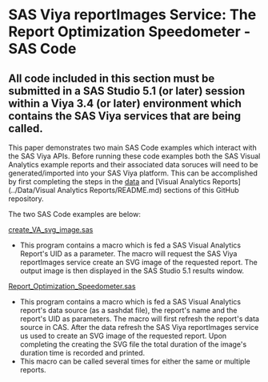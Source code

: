 # SAS  Viya  reportImages Service: The Report Optimization Speedometer - SAS Code     

## All code included in this section must be submitted in a SAS Studio 5.1 (or later) session within a Viya 3.4 (or later) environment which contains the SAS Viya services that are being called.

This paper demonstrates two main SAS Code examples which interact with the SAS Viya APIs.  Before running these code examples both the SAS Visual Analytics example reports and their associated data soruces will need to be generated/imported into your SAS Viya platform.  This can be accomplished by first completing the steps in the [data](../Data/README.md) and [Visual Analytics Reports](../Data/Visual Analytics Reports/README.md) sections of this GitHub repository.


The two SAS Code examples are below:

[create_VA_svg_image.sas](./create_VA_svg_image.sas)
* This program contains a macro which is fed a SAS Visual Analytics Report's UID as a parameter.  The macro will request the SAS Viya reportImages service create an SVG image of the requested report.  The output image is then displayed in the SAS Studio 5.1 results window.

[Report_Optimization_Speedometer.sas](./Report_Optimization_Speedometer.sas)
* This program contains a macro which is fed a SAS Visual Analytics report's data source (as a sashdat file), the report's name and the report's UID as parameters.  The macro will first refresh the report's data source in CAS.  After the data refresh the SAS Viya reportImages service us used to create an SVG image of the requested report.  Upon completing the creating the SVG file the total duration of the image's duration time is recorded and printed.  
* This macro can be called several times for either the same or multiple reports.



